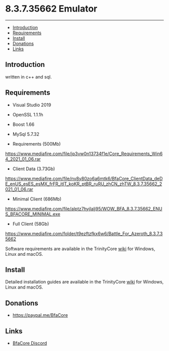 # 8.3.7.35662 Emulator


--------------


* [Introduction](#introduction)
* [Requirements](#requirements)
* [Install](#install)
* [Donations](#donations)
* [Links](#links)



## Introduction

written in c++ and sql.



## Requirements

* Visual Studio 2019
* OpenSSL 1.1.1h
* Boost 1.66
* MySql 5.7.32

* Requirements (500Mb)

https://www.mediafire.com/file/jp3vw0n13734f1e/Core_Requirements_Win64_2021_01_06.rar

* Client Data (3.73Gb)

https://www.mediafire.com/file/nv8y80zo6a6mtk6/BfaCore_ClientData_deDE_enUS_esES_esMX_frFR_itIT_koKR_ptBR_ruRU_zhCN_zhTW_8.3.7.35662_2021_01_06.rar

* Minimal Client (686Mb)

https://www.mediafire.com/file/alptz7hyjlalj95/WOW_BFA_8.3.7.35662_ENUS_BFACORE_MINIMAL.exe

* Full Client (58Gb)

https://www.mediafire.com/folder/t9ezftzfkx6w6/Battle_For_Azeroth_8.3.7.35662




Software requirements are available in the TrinityCore [wiki](https://www.trinitycore.info/display/tc/Requirements) for
Windows, Linux and macOS.



## Install

Detailed installation guides are available in the TrinityCore [wiki](https://www.trinitycore.info/display/tc/Installation+Guide) for
Windows, Linux and macOS.



## Donations

* https://paypal.me/BfaCore



## Links

* [BfaCore Discord](https://discord.gg/57D59ed)


